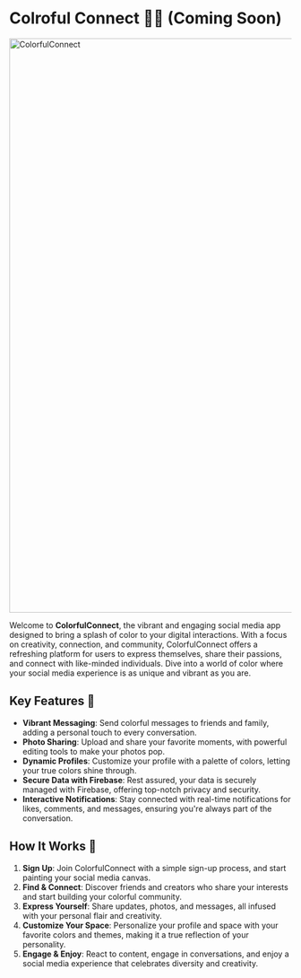 # Colroful Connect 🎨✨ (Coming Soon)

<img width="1024" alt="ColorfulConnect" src="https://github.com/KyleAnthonyHay/ColorfulConnect/assets/100221659/748fefc9-4222-4947-ac58-994422bb23a4">

Welcome to **ColorfulConnect**, the vibrant and engaging social media app designed to bring a splash of color to your digital interactions. With a focus on creativity, connection, and community, ColorfulConnect offers a refreshing platform for users to express themselves, share their passions, and connect with like-minded individuals. Dive into a world of color where your social media experience is as unique and vibrant as you are.

## Key Features 🚀

- **Vibrant Messaging**: Send colorful messages to friends and family, adding a personal touch to every conversation.
- **Photo Sharing**: Upload and share your favorite moments, with powerful editing tools to make your photos pop.
- **Dynamic Profiles**: Customize your profile with a palette of colors, letting your true colors shine through.
- **Secure Data with Firebase**: Rest assured, your data is securely managed with Firebase, offering top-notch privacy and security.
- **Interactive Notifications**: Stay connected with real-time notifications for likes, comments, and messages, ensuring you're always part of the conversation.

## How It Works 🔧

1. **Sign Up**: Join ColorfulConnect with a simple sign-up process, and start painting your social media canvas.
2. **Find & Connect**: Discover friends and creators who share your interests and start building your colorful community.
3. **Express Yourself**: Share updates, photos, and messages, all infused with your personal flair and creativity.
4. **Customize Your Space**: Personalize your profile and space with your favorite colors and themes, making it a true reflection of your personality.
5. **Engage & Enjoy**: React to content, engage in conversations, and enjoy a social media experience that celebrates diversity and creativity.


